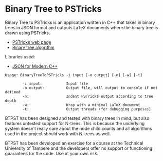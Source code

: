 # Binary Tree to PSTricks

Binary Tree to PSTricks is an application written in C++ that takes in binary trees in JSON format and outputs LaTeX documents where the binary tree is drawn using PSTricks.

 - [PSTricks web page](http://tug.org/PSTricks/main.cgi)
 - [Binary tree algorithm](https://llimllib.github.io/pymag-trees/)

Libraries used:
 - [JSON for Modern C++](https://github.com/nlohmann/json)

```
Usage: BinaryTreeToPSTricks -i input [-o output] [-n] [-w] [-t]

        -i input:           Input file
        -o output:          Output file, will output to console if not defined
        -n:                 Indent PSTricks output according to tree depth
        -w:                 Wrap with a minimal LaTeX document
        -t:                 Output threads (for debugging purposes)
```

BTPST has been designed and tested with binary trees in mind, but also features untested support for N-trees. This is because the underlying system doesn't really care about the node child counts and all algorithms used in the project should work with N-trees as well.

BTPST has been developed an exercise for a course at the Technical University of Tampere and the developers offer no support or functioning guarantees for the code. Use at your own risk.